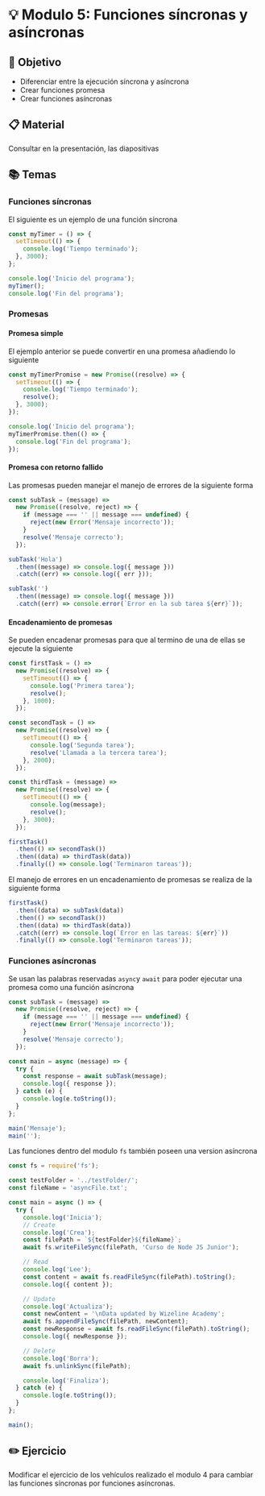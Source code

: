 # :bulb: Modulo 5: Funciones síncronas y asíncronas

## :book: Objetivo

- Diferenciar entre la ejecución síncrona y asíncrona
- Crear funciones promesa
- Crear funciones asíncronas

## :clipboard: Material

Consultar en la presentación, las diapositivas

## :books: Temas

### Funciones síncronas

El siguiente es un ejemplo de una función síncrona

```js
const myTimer = () => {
  setTimeout(() => {
    console.log('Tiempo terminado');
  }, 3000);
};

console.log('Inicio del programa');
myTimer();
console.log('Fin del programa');
```

### Promesas

#### Promesa simple

El ejemplo anterior se puede convertir en una promesa añadiendo lo siguiente

```js
const myTimerPromise = new Promise((resolve) => {
  setTimeout(() => {
    console.log('Tiempo terminado');
    resolve();
  }, 3000);
});

console.log('Inicio del programa');
myTimerPromise.then(() => {
  console.log('Fin del programa');
});
```

#### Promesa con retorno fallido

Las promesas pueden manejar el manejo de errores de la siguiente forma

```js
const subTask = (message) =>
  new Promise((resolve, reject) => {
    if (message === '' || message === undefined) {
      reject(new Error('Mensaje incorrecto'));
    }
    resolve('Mensaje correcto');
  });

subTask('Hola')
  .then((message) => console.log({ message }))
  .catch((err) => console.log({ err }));

subTask('')
  .then((message) => console.log({ message }))
  .catch((err) => console.error(`Error en la sub tarea ${err}`));
```

#### Encadenamiento de promesas

Se pueden encadenar promesas para que al termino de una de ellas se ejecute la siguiente

```js
const firstTask = () =>
  new Promise((resolve) => {
    setTimeout(() => {
      console.log('Primera tarea');
      resolve();
    }, 1000);
  });

const secondTask = () =>
  new Promise((resolve) => {
    setTimeout(() => {
      console.log('Segunda tarea');
      resolve('Llamada a la tercera tarea');
    }, 2000);
  });

const thirdTask = (message) =>
  new Promise((resolve) => {
    setTimeout(() => {
      console.log(message);
      resolve();
    }, 3000);
  });

firstTask()
  .then(() => secondTask())
  .then((data) => thirdTask(data))
  .finally(() => console.log('Terminaron tareas'));
```

El manejo de errores en un encadenamiento de promesas se realiza de la siguiente forma

```js
firstTask()
  .then((data) => subTask(data))
  .then(() => secondTask())
  .then((data) => thirdTask(data))
  .catch((err) => console.log(`Error en las tareas: ${err}`))
  .finally(() => console.log('Terminaron tareas'));
```

### Funciones asíncronas

Se usan las palabras reservadas `async`y `await` para poder ejecutar una promesa como una función asíncrona

```js
const subTask = (message) =>
  new Promise((resolve, reject) => {
    if (message === '' || message === undefined) {
      reject(new Error('Mensaje incorrecto'));
    }
    resolve('Mensaje correcto');
  });

const main = async (message) => {
  try {
    const response = await subTask(message);
    console.log({ response });
  } catch (e) {
    console.log(e.toString());
  }
};

main('Mensaje');
main('');
```

Las funciones dentro del modulo `fs` también poseen una version asíncrona

```js
const fs = require('fs');

const testFolder = '../testFolder/';
const fileName = 'asyncFile.txt';

const main = async () => {
  try {
    console.log('Inicia');
    // Create
    console.log('Crea');
    const filePath = `${testFolder}${fileName}`;
    await fs.writeFileSync(filePath, 'Curso de Node JS Junior');

    // Read
    console.log('Lee');
    const content = await fs.readFileSync(filePath).toString();
    console.log({ content });

    // Update
    console.log('Actualiza');
    const newContent = '\nData updated by Wizeline Academy';
    await fs.appendFileSync(filePath, newContent);
    const newResponse = await fs.readFileSync(filePath).toString();
    console.log({ newResponse });

    // Delete
    console.log('Borra');
    await fs.unlinkSync(filePath);

    console.log('Finaliza');
  } catch (e) {
    console.log(e.toString());
  }
};

main();
```

## :pencil2: Ejercicio

Modificar el ejercicio de los vehículos realizado el modulo 4 para cambiar las funciones síncronas por funciones asíncronas.

